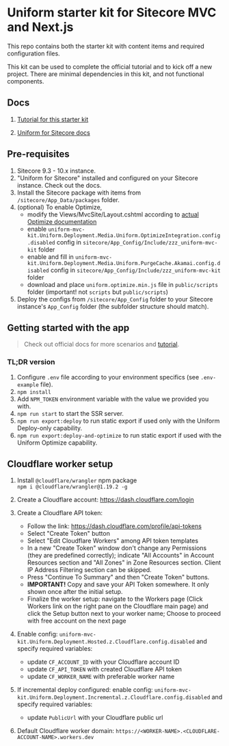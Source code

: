 ﻿# Uniform starter kit for Sitecore MVC and Next.js

This repo contains both the starter kit with content items and required configuration files.

This kit can be used to complete the official tutorial and to kick off a new project. There are minimal dependencies in this kit, and not functional components.

## Docs

1. [Tutorial for this starter kit](https://docs.uniform.dev/sitecore/deploy/getting-started/sitecore-mvc-tutorial)

1. [Uniform for Sitecore docs](https://docs.uniform.dev/sitecore/deploy/introduction/)

## Pre-requisites
1. Sitecore 9.3 - 10.x instance.
1. "Uniform for Sitecore" installed and configured on your Sitecore instance. Check out the docs.
1. Install the Sitecore package with items from `/sitecore/App_Data/packages` folder.
1. (optional) To enable Optimize, 
   * modify the Views/MvcSite/Layout.cshtml according to [actual Optimize documentation](https://docs.uniform.dev/sitecore/../#add-tracker-to-layout-view)
   * enable `uniform-mvc-kit.Uniform.Deployment.Media.Uniform.OptimizeIntegration.config.disabled` config in `sitecore/App_Config/Include/zzz_uniform-mvc-kit` folder
   * enable and fill in `uniform-mvc-kit.Uniform.Deployment.Media.Uniform.PurgeCache.Akamai.config.disabled` config in `sitecore/App_Config/Include/zzz_uniform-mvc-kit` folder
   * download and place `uniform.optimize.min.js` file in `public/scripts` folder (important! not `scripts` but `public/scripts`)
1. Deploy the configs from `/sitecore/App_Config` folder to your Sitecore instance's `App_Config` folder (the subfolder structure should match).

## Getting started with the app

> Check out official docs for more scenarios and [tutorial](https://docs.uniform.dev/sitecore/deploy/getting-started/sitecore-mvc-tutorial).

### TL;DR version

1. Configure `.env` file according to your environment specifics (see `.env-example` file).
1. `npm install`
1. Add `NPM_TOKEN` environment variable with the value we provided you with.
1. `npm run start` to start the SSR server.
2. `npm run export:deploy` to run static export if used only with the Uniform Deploy-only capability.
3. `npm run export:deploy-and-optimize` to run static export if used with the Uniform Optimize capability.

## Cloudflare worker setup
1. Install `@cloudflare/wrangler` npm package \
    `npm i @cloudflare/wrangler@1.19.2 -g` 
1. Create a Cloudflare account: https://dash.cloudflare.com/login 
1. Create a Cloudflare API token:
    * Follow the link: https://dash.cloudflare.com/profile/api-tokens
    * Select "Create Token" button
    * Select "Edit Cloudflare Workers" among API token templates
    * In a new "Create Token" window don't change any Permissions (they are predefined correctly); indicate "All Accounts" in Account Resources section and "All Zones" in Zone Resources section. Client IP Address Filtering section can be skipped.
    * Press "Continue To Summary" and then "Create Token" buttons.
    * **IMPORTANT!** Copy and save your API Token somewhere. It only shown once after the initial setup. 
    * Finalize the worker setup: navigate to the Workers page (Click Workers link on the right pane on the Cloudflare main page) and click the Setup button next to your worker name; Choose to proceed with free account on the next page

1. Enable config: `uniform-mvc-kit.Uniform.Deployment.Hosted.z.Cloudflare.config.disabled` and specify required variables:
    * update `CF_ACCOUNT_ID` with your Cloudflare account ID
    * update `CF_API_TOKEN` with created Cloudflare API token
    * update `CF_WORKER_NAME` with preferable worker name

1. If incremental deploy configured: enable config: `uniform-mvc-kit.Uniform.Deployment.Incremental.z.Cloudflare.config.disabled` and specify required variables:
    * update `PublicUrl` with your Cloudflare public url

1. Default Cloudflare worker domain: `https://<WORKER-NAME>.<CLOUDFLARE-ACCOUNT-NAME>.workers.dev`



